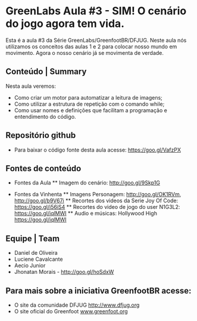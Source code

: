 # GreenLabs Aula #3 - SIM! O cenário do jogo agora tem vida.
Esta é a aula #3 da Série GreenLabs/GreenfootBR/DFJUG. Neste aula nós utilizamos os conceitos das aulas 1 e 2 para colocar nosso mundo em movimento. Agora o nosso cenário já se movimenta de verdade.

## Conteúdo | Summary
Nesta aula veremos:
* Como criar um motor para automatizar a leitura de imagens;
* Como utilizar a estrutura de repetição com o comando while;
* Como usar nomes e definições que facilitam a programação e entendimento do código.

## Repositório github
* Para baixar o código fonte desta aula acesse: https://goo.gl/VafzPX

## Fontes de conteúdo
* Fontes da Aula
** Imagem do cenário: http://goo.gl/9Skp1G

* Fontes da Vinhenta
** Imagens Personagem: http://goo.gl/OK1RVm, http://goo.gl/b9V67i
** Recortes dos videos da Serie Joy Of Code: https://goo.gl/i56iS4
** Recortes do video de jogo do user N1G3L2: https://goo.gl/iqlMWI
** Audio e músicas: Hollywood High https://goo.gl/iqlMWI

## Equipe | Team

* Daniel de Oliveira
* Luciene Cavalcante
* Aecio Junior
* Jhonatan Morais - http://goo.gl/hoSdxW

## Para mais sobre a iniciativa GreenfootBR acesse:
* O site da comunidade DFJUG http://www.dfjug.org
* O site oficial do Greenfoot www.greenfoot.org
